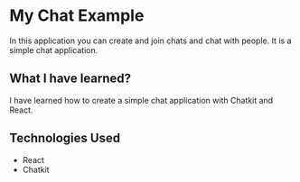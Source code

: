 # My Chat Example

In this application you can create and join chats and chat with people. It is a simple chat application.

## What I have learned?

I have learned how to create a simple chat application with Chatkit and React.

## Technologies Used
 - React
 - Chatkit
